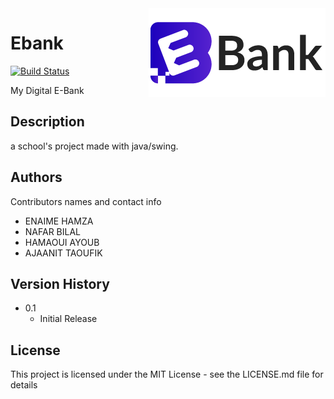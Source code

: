 <img src="img/Ebank.png" align="right" />

# Ebank 
[![Build Status](https://travis-ci.com/hamzaenaime/ebank.svg?branch=master)](https://travis-ci.com/hamzaenaime/ebank)

My Digital E-Bank

## Description
a school's project made with java/swing.


## Authors

Contributors names and contact info

* ENAIME HAMZA
* NAFAR BILAL
* HAMAOUI AYOUB
* AJAANIT TAOUFIK

## Version History

* 0.1
    * Initial Release

## License

This project is licensed under the MIT License - see the LICENSE.md file for details
